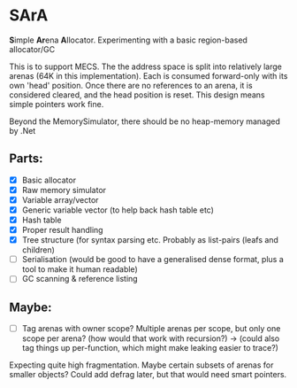 # SArA
**S**imple **Ar**ena **A**llocator.
Experimenting with a basic region-based allocator/GC

This is to support MECS. The the address space is split into relatively large arenas (64K in this implementation).
Each is consumed forward-only with its own 'head' position.
Once there are no references to an arena, it is considered cleared, and the head position is reset.
This design means simple pointers work fine.

Beyond the MemorySimulator, there should be no heap-memory managed by .Net

## Parts:
* [x] Basic allocator
* [x] Raw memory simulator
* [x] Variable array/vector
* [x] Generic variable vector (to help back hash table etc)
* [x] Hash table
* [x] Proper result handling
* [x] Tree structure (for syntax parsing etc. Probably as list-pairs (leafs and children)
* [ ] Serialisation (would be good to have a generalised dense format, plus a tool to make it human readable)
* [ ] GC scanning & reference listing

## Maybe:
* [ ] Tag arenas with owner scope? Multiple arenas per scope, but only one scope per arena? (how would that work with recursion?)
      -> (could also tag things up per-function, which might make leaking easier to trace?)

Expecting quite high fragmentation. Maybe certain subsets of arenas for smaller objects? Could add defrag later, but that would need smart pointers.